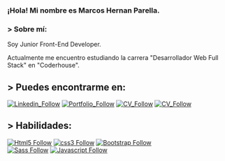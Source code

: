 ### ¡Hola! Mi nombre es Marcos Hernan Parella.

### > Sobre mí:

Soy Junior Front-End Developer.

Actualmente me encuentro estudiando la carrera "Desarrollador Web Full Stack" en "Coderhouse".

## > Puedes encontrarme en:

[![Linkedin_Follow](https://img.shields.io/badge/LinkedIn-0077B5?style=for-the-badge&logo=linkedin&logoColor=white)](https://www.linkedin.com/in/marcos-hern%C3%A1n-parella-92ba27234/)
[![Portfolio_Follow](https://img.shields.io/badge/-PORTFOLIO-green?style=for-the-badge&logo)](https://markish2000.github.io/Portfolio/)
[![CV_Follow](https://img.shields.io/badge/-CURRICULUM%20VITAE-red?style=for-the-badge&logo)](https://drive.google.com/file/d/1TLhh1gxPM21GYZPa_uDOcTioN7KzL-74/view)
[![CV_Follow](https://img.shields.io/badge/-GMAIL-yellow?style=for-the-badge&logo)](mailto:marcosparella2000@gmail.com)


## > Habilidades:

[![Html5 Follow](https://img.shields.io/badge/HTML5-E34F26?style=for-the-badge&logo=html5&logoColor=white)](#)
[![css3 Follow](https://img.shields.io/badge/CSS3-1572B6?style=for-the-badge&logo=css3&logoColor=white)](#)
[![Bootstrap Follow](https://img.shields.io/badge/Bootstrap-563D7C?style=for-the-badge&logo=bootstrap&logoColor=white&labelColor=101010)](#)
</br>
[![Sass Follow](https://img.shields.io/badge/Sass-bf4080?style=for-the-badge&logo=sass&logoColor=white&labelColor=101010)](#)
[![Javascript Follow](https://img.shields.io/badge/JavaScript-F7DF1E?style=for-the-badge&logo=javascript&logoColor=black)](#)
